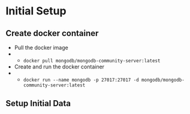 

# Initial Setup

## Create docker container
* Pull the docker image
* * `docker pull mongodb/mongodb-community-server:latest`
* Create and run the docker container
* * `docker run --name mongodb -p 27017:27017 -d mongodb/mongodb-community-server:latest`

## Setup Initial Data

